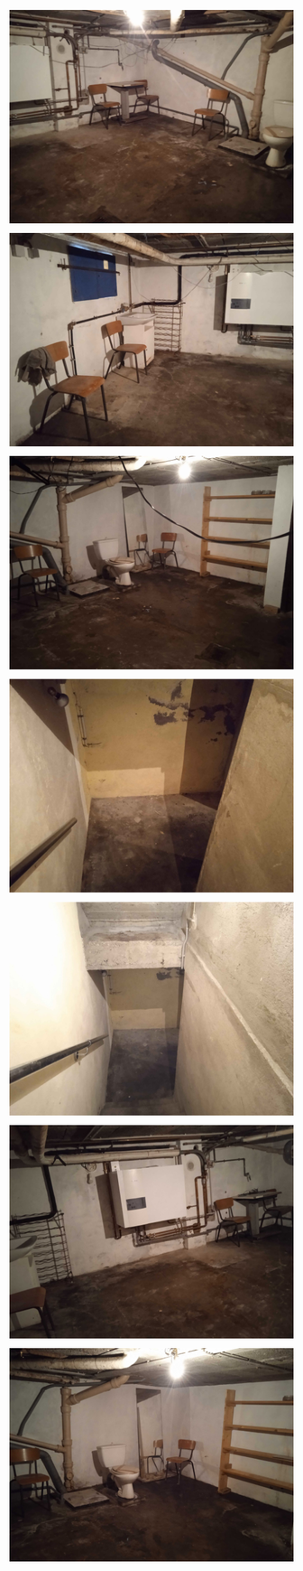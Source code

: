 ![](cave1.jpg)

![](cave2.jpg)

![](cave3.jpg)

![](esca1.jpg)

![](esca2.jpg)

![](web_cav1.jpg)

![](web_cav2.jpg)
